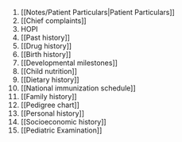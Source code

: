 1. [[Notes/Patient Particulars|Patient Particulars]]
2. [[Chief complaints]] 
3. HOPI
4. [[Past history]]
5. [[Drug history]] 
6. [[Birth history]]
7. [[Developmental milestones]] 
8. [[Child nutrition]] 
9. [[Dietary history]] 
10. [[National immunization schedule]] 
11. [[Family history]] 
12. [[Pedigree chart]] 
13. [[Personal history]]
14. [[Socioeconomic history]]
15. [[Pediatric Examination]] 